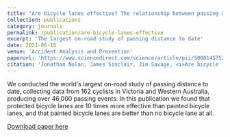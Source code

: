 ```yaml
---
title: "Are bicycle lanes effective? The relationship between passing distance and road characteristics"
collection: publications
category: journals
permalink: /publication/are-bicycle-lanes-effective
excerpt: 'The largest on-road study of passing distance to date'
date: 2021-06-16
venue: 'Accident Analysis and Prevention'
paperurl: 'https://www.sciencedirect.com/science/article/pii/S0001457521002153'
citation: 'Jonathan Nolan, James Sinclair, Jim Savage, <i>Are bicycle lanes effective? The relationship between passing distance and road characteristics</i>, Accident Analysis & Prevention, Volume 159, 2021, 106184, ISSN 0001-4575, <a href="https://doi.org/10.1016/j.aap.2021.106184">https://doi.org/10.1016/j.aap.2021.106184</a>.'
---
```


We conducted the world's largest on-road study of passing distance to date, collecting data from 162 cyclists in Victoria and Western Australia, producing over 46,000 passing events. In this publication we found that protected bicycle lanes are 10 times more effective than painted bicycle lanes, and that painted bicycle lanes are better than no bicycle lane at all.

[Download paper here](/files/are-bicycle-lanes-effective.pdf)
